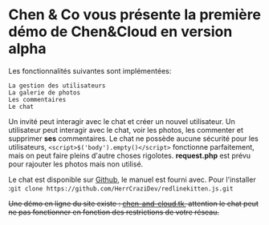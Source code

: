 # Chen & Co vous présente la première démo de Chen&Cloud en version alpha

Les fonctionnalités suivantes sont implémentées:
    
    La gestion des utilisateurs
    La galerie de photos
    Les commentaires
    Le chat
    
Un invité peut interagir avec le chat et créer un nouvel utilisateur.
Un utilisateur peut interagir avec le chat, voir les photos, les commenter et supprimer **ses** commentaires.
Le chat ne possède aucune sécurité pour les utilisateurs, `<script>$('body').empty()</script>` fonctionne parfaitement, mais on peut faire pleins d'autre choses rigolotes.
**request.php** est prévu pour rajouter les photos mais non utilisé.

Le chat est disponible sur [Github](https://github.com/HerrCraziDev/redlinekitten.js), le manuel est fourni avec.
Pour l'installer :`git clone https://github.com/HerrCraziDev/redlinekitten.js.git`

~~Une démo en ligne du site existe : [chen-and-cloud.tk](http://chen-and-cloud.tk), attention le chat peut ne pas fonctionner en fonction des restrictions de votre réseau.~~
